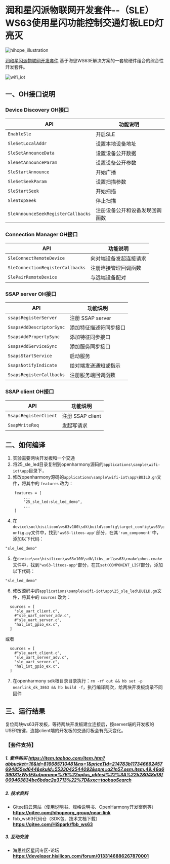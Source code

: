 # 润和星闪派物联网开发套件--（SLE）WS63使用星闪功能控制交通灯板LED灯亮灭

![hihope_illustration](https://gitee.com/hihopeorg/hispark-hm-pegasus/raw/master/docs/figures/hihope_illustration.png)

[润和星闪派物联网开发套件](https://item.taobao.com/item.htm?abbucket=16&id=816685710481&ns=1&priceTId=214783b117346662457694855ed644&skuId=5533042544092&spm=a21n57.sem.item.49.46a639031zWytE&utparam=%7B%22aplus_abtest%22%3A%22b28048df8f009463834be6bdac2a3713%22%7D&xxc=taobaoSearch) 基于海思WS63E解决方案的一套软硬件组合的综合性开发套件。

![wifi_iot](https://img.alicdn.com/imgextra/i4/3583112207/O1CN01SvRG981SAr7bdEg3i_!!3583112207.png)


## 一、OH接口说明

### Device Discovery OH接口

| API                                                          | 功能说明                                |
| ------------------------------------------------------------ | --------------------------------------- |
| `EnableSle`                                                  | 开启SLE |
| `SleSetLocalAddr`                                            | 设置本地设备地址 |
| `SleSetAnnounceData`                                         | 设置设备公开数据 |                                 
| `SleSetAnnounceParam`                                        | 设置设备公开参数 |
| `SleStartAnnounce`                                           | 开始广播 |
| `SleSetSeekParam`                                            | 设置扫描参数 |
| `SleStartSeek`                                               | 开始扫描 |
| `SleStopSeek`                                                | 停止扫描 |
| `SleAnnounceSeekRegisterCallbacks`                           | 注册设备公开和设备发现回调函数 |

### Connection Manager OH接口

| API                                                          | 功能说明               |
| ------------------------------------------------------------ | -----------------------|
| `SleConnectRemoteDevice`                                     | 向对端设备发起连接请求 |
| `SleConnectionRegisterCallbacks`                             | 注册连接管理回调函数 |
| `SlePairRemoteDevice`                                        | 与远端设备配对 |

### SSAP server OH接口

| API                                                          | 功能说明             |
| ------------------------------------------------------------ | -------------------- |
| `ssapsRegisterServer`                                        | 注册 SSAP server |
| `SsapsAddDescriptorSync`                                     | 添加特征描述符同步接口 |
| `SsapsAddPropertySync`                                       | 添加特征同步接口 |
| `SsapsAddServiceSync`                                        | 添加服务同步接口 |
| `SsapsStartService`                                          | 启动服务 |
| `SsapsNotifyIndicate`                                        | 给对端发送通知或指示 |
| `SsapsRegisterCallbacks`                                     | 注册服务端回调函数 |

### SSAP client OH接口

| API                                                          | 功能说明             |
| ------------------------------------------------------------ | -------------------- |
| `SsapcRegisterClient`                                        | 注册 SSAP client |
| `SsapWriteReq`                                              | 发起写请求 |


## 二、如何编译

1. 实验需要两块开发板和一个交通
2. 将25_sle_led目录复制到openharmony源码的`applications\sample\wifi-iot\app`目录下，
3. 修改openharmony源码的`applications\sample\wifi-iot\app\BUILD.gn`文件，将其中的 `features` 改为：

```
    features = [
        ...
        "25_sle_led:sle_led_demo",
        ...
    ]
```
4. 在`device\soc\hisilicon\ws63v100\sdk\build\config\target_config\ws63\config.py`文件中，找到`'ws63-liteos-app'`部分，在其`'ram_component'`中，添加以下代码：
```
"sle_led_demo"
```

5. 在`device\soc\hisilicon\ws63v100\sdk\libs_url\ws63\cmake\ohos.cmake`文件中，找到`"ws63-liteos-app"`部分，在其`set(COMPONENT_LIST`部分，添加以下代码：
```
"sle_led_demo"
```

6. 修改源码中的`applications\sample\wifi-iot\app\25_sle_led\BUILD.gn`文件，将其中的 `sources` 改为：

```
  sources = [ 
    "sle_uart_client.c",
    #"sle_uart_server_adv.c",
    #"sle_uart_server.c",
    "hal_iot_gpio_ex.c",
  ]
```
或者
```
  sources = [ 
    #"sle_uart_client.c",
    "sle_uart_server_adv.c",
    "sle_uart_server.c",
    "hal_iot_gpio_ex.c",
  ]
```

7. 在openharmony sdk根目录目录执行：`rm -rf out && hb set -p nearlink_dk_3863 && hb build -f`，执行编译两次，给两块开发板烧录不同固件



## 三、运行结果
复位两块ws63开发板，等待两块开发板建立连接后，按server端的开发板的USER按键，连接client端的开发板的交通灯板会有亮灭变化。

### 【套件支持】

##### 1. 套件购买  https://item.taobao.com/item.htm?abbucket=16&id=816685710481&ns=1&priceTId=214783b117346662457694855ed644&skuId=5533042544092&spm=a21n57.sem.item.49.46a639031zWytE&utparam=%7B%22aplus_abtest%22%3A%22b28048df8f009463834be6bdac2a3713%22%7D&xxc=taobaoSearch

##### 2. 技术资料

- Gitee码云网站（使用说明书、规格说明书、OpenHarmony开发案例等） **https://gitee.com/hihopeorg_group/near-link**
- fbb_ws63代码仓（SDK包、技术文档下载）**https://gitee.com/HiSpark/fbb_ws63**

##### 3. 互动交流
- 海思社区星闪专区-论坛 **https://developer.hisilicon.com/forum/0133146886267870001**
